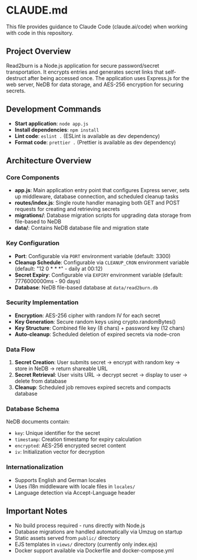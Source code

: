 # CLAUDE.md

This file provides guidance to Claude Code (claude.ai/code) when working with code in this repository.

## Project Overview

Read2burn is a Node.js application for secure password/secret transportation. It encrypts entries and generates secret links that self-destruct after being accessed once. The application uses Express.js for the web server, NeDB for data storage, and AES-256 encryption for securing secrets.

## Development Commands

- **Start application**: `node app.js`
- **Install dependencies**: `npm install`
- **Lint code**: `eslint .` (ESLint is available as dev dependency)
- **Format code**: `prettier .` (Prettier is available as dev dependency)

## Architecture Overview

### Core Components

- **app.js**: Main application entry point that configures Express server, sets up middleware, database connection, and scheduled cleanup tasks
- **routes/index.js**: Single route handler managing both GET and POST requests for creating and retrieving secrets
- **migrations/**: Database migration scripts for upgrading data storage from file-based to NeDB
- **data/**: Contains NeDB database file and migration state

### Key Configuration

- **Port**: Configurable via `PORT` environment variable (default: 3300)
- **Cleanup Schedule**: Configurable via `CLEANUP_CRON` environment variable (default: "12 0 * * *" - daily at 00:12)
- **Secret Expiry**: Configurable via `EXPIRY` environment variable (default: 7776000000ms - 90 days)
- **Database**: NeDB file-based database at `data/read2burn.db`

### Security Implementation

- **Encryption**: AES-256 cipher with random IV for each secret
- **Key Generation**: Secure random keys using crypto.randomBytes()
- **Key Structure**: Combined file key (8 chars) + password key (12 chars)
- **Auto-cleanup**: Scheduled deletion of expired secrets via node-cron

### Data Flow

1. **Secret Creation**: User submits secret → encrypt with random key → store in NeDB → return shareable URL
2. **Secret Retrieval**: User visits URL → decrypt secret → display to user → delete from database
3. **Cleanup**: Scheduled job removes expired secrets and compacts database

### Database Schema

NeDB documents contain:
- `key`: Unique identifier for the secret
- `timestamp`: Creation timestamp for expiry calculation
- `encrypted`: AES-256 encrypted secret content
- `iv`: Initialization vector for decryption

### Internationalization

- Supports English and German locales
- Uses i18n middleware with locale files in `locales/`
- Language detection via Accept-Language header

## Important Notes

- No build process required - runs directly with Node.js
- Database migrations are handled automatically via Umzug on startup
- Static assets served from `public/` directory
- EJS templates in `views/` directory (currently only index.ejs)
- Docker support available via Dockerfile and docker-compose.yml